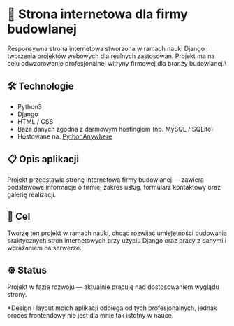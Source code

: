 # 🧱 Strona internetowa dla firmy budowlanej

Responsywna strona internetowa stworzona w ramach nauki Django i tworzenia projektów webowych dla realnych zastosowań. Projekt ma na celu odwzorowanie profesjonalnej witryny firmowej dla branży budowlanej.\

## 🛠️ Technologie
- Python3
- Django
- HTML / CSS
- Baza danych zgodna z darmowym hostingiem (np. MySQL / SQLite)
- Hostowane na: [PythonAnywhere](https://www.pythonanywhere.com/)

## 📋 Opis aplikacji
Projekt przedstawia stronę internetową firmy budowlanej — zawiera podstawowe informacje o firmie, zakres usług, formularz kontaktowy oraz galerię realizacji.

## 🚀 Cel
Tworzę ten projekt w ramach nauki, chcąc rozwijać umiejętności budowania praktycznych stron internetowych przy użyciu Django oraz pracy z danymi i wdrażaniem na serwerze.

## ⚙️ Status
Projekt w fazie rozwoju — aktualnie pracuję nad dostosowaniem wyglądu strony.

*Design i layout moich aplikacji odbiega od tych profesjonalnych, jednak proces frontendowy nie jest dla mnie tak istotny w nauce.
